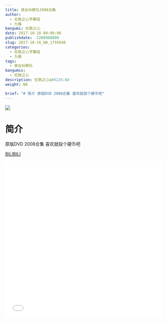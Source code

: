 ```yaml
---
title: 男女纠察队2008合集
author: 
  - 伦敦之心字幕组
  - 九條
bangumi: 伦敦之心
date: 2017-10-16 00:00:00
publishdate: -2208988800
slug: 2017-10-16_NA_1795640
categories: 
  - 伦敦之心字幕组
  - 九條
tags: 
  - 男女纠察队
bangumis: 
  - 伦敦之心
description: 伦敦之心&#8226;NA
weight: NA

brief: "# 简介 原版DVD 2008合集 喜欢就投个硬币吧"
---
```


![](https://i.imgur.com/O48yZsf.jpg)

# 简介  
原版DVD 2008合集 喜欢就投个硬币吧

  [BILIBILI](https://www.bilibili.com/video/av1795640/)


<div class="vcontainer">  <iframe class='video' src="//www.bilibili.com/blackboard/player.html?aid=1795640" width="100%" height="500" frameborder="0" allowfullscreen="allowfullscreen"></iframe></div>
